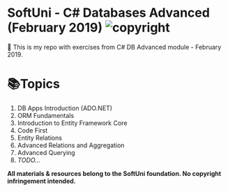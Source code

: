# SoftUni - C# Databases Advanced (February 2019) ![copyright](https://i.imgur.com/didc4Tz.png "cc logo")

📖 This is my repo with exercises from C# DB Advanced module - February 2019.

# 📚Topics
<ol>
    <li>DB Apps Introduction (ADO.NET)</li>
    <li>ORM Fundamentals</li>
    <li>Introduction to Entity Framework Core</li>
    <li>Code First</li>
    <li>Entity Relations</li>
    <li>Advanced Relations and Aggregation</li>
    <li>Advanced Querying</li>
    <li><i>TODO...</i>
</ol>

**All materials & resources belong to the SoftUni foundation. No copyright infringement intended.**